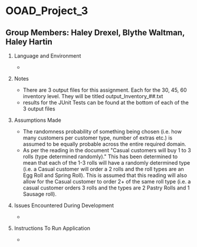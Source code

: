 # OOAD_Project_3

## Group Members: Haley Drexel, Blythe Waltman, Haley Hartin

1. Language and Environment

   * 

2. Notes

   * There are 3 output files for this assignment. Each for the 30, 45, 60 inventory level. They will be titled output_Inventory_##.txt
   * results for the JUnit Tests can be found at the bottom of each of the 3 output files

3. Assumptions Made

   * The randomness probability of something being chosen (i.e. how many customers per customer type, number of extras etc.) is assumed to be equally probable across the entire required domain.
   * As per the reading in the document "Casual customers will buy 1 to 3 rolls (type determined randomly)." This has been determined to mean that each of the 1-3 rolls will have a randomly determined type (i.e. a Casual customer will order a 2 rolls and the roll types are an Egg Roll and Spring Roll). This is assumed that this reading will also allow for the Casual customer to order 2+ of the same roll type (i.e. a casual customer orders 3 rolls and the types are 2 Pastry Rolls and 1 Sausage roll).
   
   
4. Issues Encountered During Development

   * 
   
5. Instructions To Run Application

   * 
